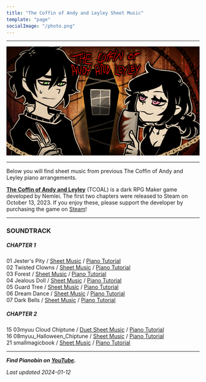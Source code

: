 ```yaml
---
title: "The Coffin of Andy and Leyley Sheet Music"
template: "page"
socialImage: "/photo.png"
---
```


---

![The Coffin of Andy and Leyley](/media/images/tcoal_banner.png)

---

Below you will find sheet music from previous The Coffin of Andy and Leyley piano arrangements.

**[The Coffin of Andy and Leyley](https://freebirdgames.com/games/impostor-factory/)** (TCOAL) is a dark RPG Maker game developed by Nemlei. The first two chapters were released to Steam on October 13, 2023. If you enjoy these, please support the developer by purchasing the game on [Steam](https://store.steampowered.com/app/2378900/The_Coffin_of_Andy_and_Leyley/)!

---

### SOUNDTRACK

##### CHAPTER 1

01 Jester's Pity / [Sheet Music](/media/tcoal/Jester's_Pity_PB.pdf) / [Piano Tutorial](https://youtu.be/unK6qzUVFNc)  
02 Twisted Clowns / [Sheet Music](/media/tcoal/Twisted_Clowns_PB.pdf) / [Piano Tutorial](https://youtu.be/TuV1jbN6WXU)  
03 Forest / [Sheet Music](/media/tcoal/Forest_PB.pdf) / [Piano Tutorial](https://youtu.be/i3IjMrrAZF8)  
04 Jealous Doll / [Sheet Music](/media/tcoal/Jealous_Doll_PB.pdf) / [Piano Tutorial](https://youtu.be/wrIlJaBZV_Q)  
05 Guard Tree / [Sheet Music](/media/tcoal/Guard_Tree_PB.pdf) / [Piano Tutorial](https://youtu.be/LAG1o6bzSPs)  
06 Dream Dance / [Sheet Music](/media/tcoal/Dream_Dance_PB.pdf) / [Piano Tutorial](https://youtu.be/0ILk6FYnAz0)  
07 Dark Bells / [Sheet Music](/media/tcoal/Dark_Bells_PB.pdf) / [Piano Tutorial](https://youtu.be/C185Hw9cW9c)

##### CHAPTER 2

15 03myuu Cloud Chiptune / [Duet Sheet Music](/media/tcoal/03myuu_Cloud_Chiptune_PB.pdf) / [Piano Tutorial](https://youtu.be/3hoW1Y_Xd5s)  
16 08myuu\_Halloween\_Chiptune / [Sheet Music](/media/tcoal/08myuu_Halloween_Chiptune_PB.pdf) / [Piano Tutorial](https://youtu.be/sNi_Wz-vuP0)  
21 smallmagicbook / [Sheet Music](/media/tcoal/smallmagicbook_PB.pdf) / [Piano Tutorial](https://youtu.be/iTChcJPkzRE)

---

**_Find Pianobin on [YouTube](https://www.youtube.com/pianobin)._**

_Last updated 2024-01-12_
